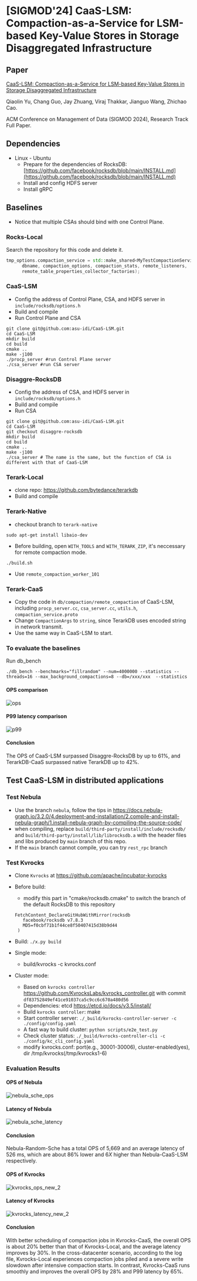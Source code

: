 # **[SIGMOD'24] CaaS-LSM: Compaction-as-a-Service for LSM-based Key-Value Stores in Storage Disaggregated Infrastructure**


## Paper
[CaaS-LSM: Compaction-as-a-Service for LSM-based Key-Value Stores in Storage Disaggregated Infrastructure](https://qiaolin-yu.github.io/pubs/V2mod124-yu.pdf)

Qiaolin Yu, Chang Guo, Jay Zhuang, Viraj Thakkar, Jianguo Wang, Zhichao Cao.

ACM Conference on Management of Data (SIGMOD 2024), Research Track Full Paper.

## **Dependencies**

- Linux - Ubuntu
    - Prepare for the dependencies of RocksDB: [https://github.com/facebook/rocksdb/blob/main/INSTALL.md](https://github.com/facebook/rocksdb/blob/main/INSTALL.md)
    - Install and config HDFS server
    - Install gRPC

## Baselines

- Notice that multiple CSAs should bind with one Control Plane.
### **Rocks-Local**
Search the repository for this code and delete it.
```c++
tmp_options.compaction_service = std::make_shared<MyTestCompactionService>(
      dbname, compaction_options, compaction_stats, remote_listeners,
      remote_table_properties_collector_factories);
```


### **CaaS-LSM**

- Config the address of Control Plane, CSA, and HDFS server in `include/rocksdb/options.h`
- Build and compile
- Run Control Plane and CSA

```shell
git clone git@github.com:asu-idi/CaaS-LSM.git
cd CaaS-LSM
mkdir build
cd build
cmake ..
make -j100
./procp_server #run Control Plane server
./csa_server #run CSA server
```


### **Disaggre-RocksDB**
- Config the address of CSA, and HDFS server in `include/rocksdb/options.h`
- Build and compile
- Run CSA

```
git clone git@github.com:asu-idi/CaaS-LSM.git
cd CaaS-LSM
git checkout disaggre-rocksdb
mkdir build
cd build
cmake ..
make -j100
./csa_server # The name is the same, but the function of CSA is different with that of CaaS-LSM
```

### **Terark-Local**
- clone repo: https://github.com/bytedance/terarkdb
- Build and compile

### **Terark-Native**
- checkout branch to ```terark-native```
```
sudo apt-get install libaio-dev
```
- Before building, open ```WITH_TOOLS``` and ```WITH_TERARK_ZIP```, it's neccessary for remote compaction mode.
```
./build.sh
```
- Use ```remote_compaction_worker_101```

### **Terark-CaaS**
- Copy the code in ```db/compaction/remote_compaction``` of CaaS-LSM, including ```procp_server.cc```, ```csa_server.cc```, ```utils.h```, ```compaction_service.proto```
- Change ```CompactionArgs``` to ```string```, since TerarkDB uses encoded string in network transmit.
- Use the same way in CaaS-LSM to start.

### To evaluate the baselines
Run db_bench
```
./db_bench --benchmarks="fillrandom" --num=4000000 --statistics --threads=16 --max_background_compactions=8 --db=/xxx/xxx  --statistics
```
#### OPS comparison
![ops](https://github.com/asd1ej9h/CaaS-LSM/assets/113972303/88d00f46-e5a8-4fbc-88a0-6d4d79f5a867)

#### P99 latency comparison
![p99](https://github.com/asd1ej9h/CaaS-LSM/assets/113972303/394b4c10-476a-41c6-983e-6209236a869e)

#### Conclusion
The OPS of CaaS-LSM surpassed Disaggre-RocksDB by up to 61%, and TerarkDB-CaaS surpassed native TerarkDB up to 42%.

## Test CaaS-LSM in distributed applications

### Test Nebula
- Use the branch ```nebula```, follow the tips in https://docs.nebula-graph.io/3.2.0/4.deployment-and-installation/2.compile-and-install-nebula-graph/1.install-nebula-graph-by-compiling-the-source-code/ 
- when compiling, replace ```build/third-party/install/include/rocksdb/``` and ```build/third-party/install/lib/librocksdb.a``` with the header files and libs produced by ```main``` branch of this repo.
- If the `main` branch cannot compile, you can try `rest_rpc` branch

### Test Kvrocks
- Clone `Kvrocks` at https://github.com/apache/incubator-kvrocks
- Before build:
    - modify this part in "cmake/rocksdb.cmake" to switch the branch of the default RocksDB to this repository
     ```
     FetchContent_DeclareGitHubWithMirror(rocksdb
        facebook/rocksdb v7.8.3
        MD5=f0cbf71b1f44ce8f50407415d38b9d44
      )
     ```

- Build: ```./x.py build```
- Single mode:
    - build/kvrocks -c kvrocks.conf 
- Cluster mode:
    - Based on ```kvrocks controller``` https://github.com/KvrocksLabs/kvrocks_controller.git with commit ```df83752849ef41ce91037ca5c9cc6c670a480d56```
    - Dependencies: etcd https://etcd.io/docs/v3.5/install/
    - Build ```kvrocks controller```: make
    - Start controller server: ```./_build/kvrocks-controller-server -c ./config/config.yaml```
    - A fast way to build cluster: ```python scripts/e2e_test.py```
    - Check cluster status: ```./_build/kvrocks-controller-cli -c ./config/kc_cli_config.yaml```
    - modify kvrocks.conf: port(e.g., 30001-30006), cluster-enabled(yes), dir /tmp/kvrocks(/tmp/kvrocks1-6)

### Evaluation Results
#### OPS of Nebula

![nebula_sche_ops](https://github.com/asd1ej9h/CaaS-LSM/assets/113972303/6efd5434-ec76-4127-86cf-7eea1fad5d20)

#### Latency of Nebula
![nebula_sche_latency](https://github.com/asd1ej9h/CaaS-LSM/assets/113972303/d9cbfd85-996b-4af8-a1f6-7607fa9ccf8d)

#### Conclusion
Nebula-Random-Sche has a total OPS of 5,669 and an average latency of 526 ms, which are about 86% lower and 6$X$ higher than Nebula-CaaS-LSM respectively.


#### OPS of Kvrocks
![kvrocks_ops_new_2](https://github.com/asd1ej9h/CaaS-LSM/assets/113972303/ab1610c6-c720-4845-91fa-5a9aa10d0d6e)

#### Latency of Kvrocks
![kvrocks_latency_new_2](https://github.com/asd1ej9h/CaaS-LSM/assets/113972303/dfb30952-bbd8-43aa-b296-19621a83edae)

#### Conclusion
With better scheduling of compaction jobs in Kvrocks-CaaS, the overall OPS is about 20% better than that of Kvrocks-Local, and the average latency improves by 30%. In the cross-datacenter scenario, according to the log file, Kvrocks-Local experiences compaction jobs piled and a severe write slowdown after intensive compaction starts. In contrast, Kvrocks-CaaS runs smoothly and improves the overall OPS by 28% and P99 latency by 65%.
